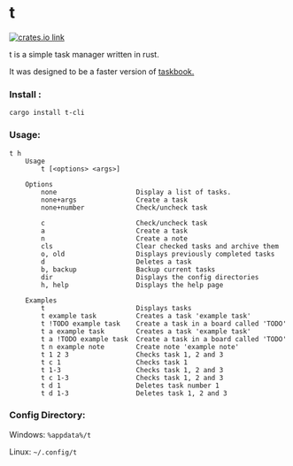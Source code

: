 # t

[<img src="https://img.shields.io/crates/v/t-cli.svg?style=flat-square" alt="crates.io link">](https://crates.io/crates/t-cli)

t is a simple task manager written in rust.

It was designed to be a faster version of [taskbook.](https://github.com/klaussinani/taskbook)

### Install :

```
cargo install t-cli
```

### Usage:

```
t h
    Usage
        t [<options> <args>] 

    Options
        none                    Display a list of tasks.
        none+args               Create a task
        none+number             Check/uncheck task

        c                       Check/uncheck task
        a                       Create a task
        n                       Create a note
        cls                     Clear checked tasks and archive them
        o, old                  Displays previously completed tasks
        d                       Deletes a task
        b, backup               Backup current tasks
        dir                     Displays the config directories
        h, help                 Displays the help page

    Examples                     
        t                       Displays tasks
        t example task          Creates a task 'example task'
        t !TODO example task    Create a task in a board called 'TODO'        
        t a example task        Creates a task 'example task'
        t a !TODO example task  Create a task in a board called 'TODO'        
        t n example note        Create note 'example note'
        t 1 2 3                 Checks task 1, 2 and 3
        t c 1                   Checks task 1
        t 1-3                   Checks task 1, 2 and 3
        t c 1-3                 Checks task 1, 2 and 3
        t d 1                   Deletes task number 1
        t d 1-3                 Deletes task 1, 2 and 3
```

### Config Directory:

Windows: `%appdata%/t`

Linux: `~/.config/t`
